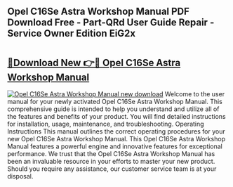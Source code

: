 ## Opel C16Se Astra Workshop Manual PDF Download Free - Part-QRd User Guide Repair - Service Owner Edition EiG2x

# <h2><a href="http://bc62342.oget.top/?id=Opel+C16Se+Astra+Workshop+Manual">🔗Download New 👉🔴 Opel C16Se Astra Workshop Manual</a></h2>

[![Opel C16Se Astra Workshop Manual new download](https://i.imgur.com/5g1atiW.png)](http://bc62342.oget.top/?id=Opel+C16Se+Astra+Workshop+Manual)
Welcome to the user manual for your newly activated Opel C16Se Astra Workshop Manual. This comprehensive guide is intended to help you understand and utilize all of the features and benefits of your product. You will find detailed instructions for installation, usage, maintenance, and troubleshooting. Operating Instructions This manual outlines the correct operating procedures for your new Opel C16Se Astra Workshop Manual. This Opel C16Se Astra Workshop Manual features a powerful engine and innovative features for exceptional performance. We trust that the Opel C16Se Astra Workshop Manual has been an invaluable resource in your efforts to master your new product. Should you require any assistance, our customer service team is at your disposal.
